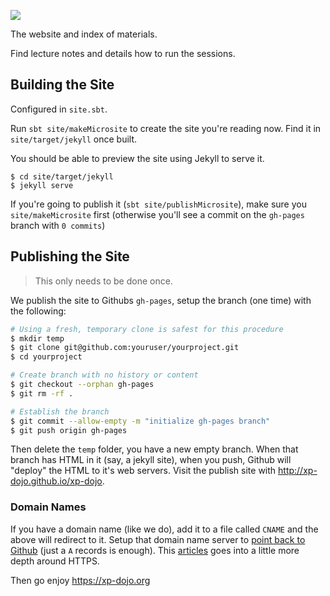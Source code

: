 ![](https://avatars0.githubusercontent.com/u/48089148?s=200&v=4)

The website and index of materials.

Find lecture notes and details how to run the sessions. 


## Building the Site

<p class="bg-warning">
Configured in <code>site.sbt</code>.
</p>

Run `sbt site/makeMicrosite` to create the site you're reading now. Find it in `site/target/jekyll` once built.

You should be able to preview the site using Jekyll to serve it.

    $ cd site/target/jekyll
    $ jekyll serve

If you're going to publish it (`sbt site/publishMicrosite`), make sure you `site/makeMicrosite` first (otherwise you'll see a commit on the `gh-pages` branch with `0 commits`)


## Publishing the Site

> This only needs to be done once.

We publish the site to Githubs `gh-pages`, setup the branch (one time) with the following:

```bash
# Using a fresh, temporary clone is safest for this procedure
$ mkdir temp
$ git clone git@github.com:youruser/yourproject.git
$ cd yourproject

# Create branch with no history or content
$ git checkout --orphan gh-pages
$ git rm -rf .

# Establish the branch
$ git commit --allow-empty -m "initialize gh-pages branch"
$ git push origin gh-pages
```

Then delete the `temp` folder, you have a new empty branch. When that branch has HTML in it (say, a jekyll site), when you push, Github will "deploy" the HTML to it's web servers. Visit the publish site with http://xp-dojo.github.io/xp-dojo.

### Domain Names

If you have a domain name (like we do), add it to a file called `CNAME` and the above will redirect to it. Setup that domain name server to [point back to Github](https://www.google.com/search?q=setup+godaddy+cname+github+pages&rlz=1C5CHFA_enGB769GB769&oq=setup+godaddy+cname+github+pages&aqs=chrome..69i57.5277j0j7&sourceid=chrome&ie=UTF-8) (just a `A` records is enough). This [articles](https://hackernoon.com/how-to-set-up-godaddy-domain-with-github-pages-a9300366c7b) goes into a little more depth around HTTPS.

Then go enjoy https://xp-dojo.org 
